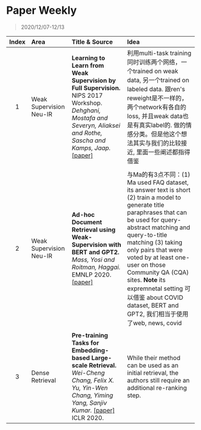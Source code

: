 # Paper Weekly

> 2020/12/07-12/13

|Index|Area|Title & Source|Idea|
|:---:|:--|:-------------|:---|
|1|Weak Supervision Neu-IR|**Learning to Learn from Weak Supervision by Full Supervision.** NIPS 2017 Workshop. *Dehghani, Mostafa and Severyn, Aliaksei and Rothe, Sascha and Kamps, Jaap.* [[paper]](https://arxiv.org/pdf/1711.11383.pdf)|利用multi-task training同时训练两个网络，一个trained on weak data, 另一个trained on labeled data. 跟ren's reweight是不一样的，两个network有各自的loss, 并且weak data也是有真实label的. 做的情感分类。但是他这个想法其实与我们的比较接近, 里面一些阐述都指得借鉴|
||
|2|Weak Supervision Neu-IR|**Ad-hoc Document Retrieval using Weak-Supervision with BERT and GPT2.** *Mass, Yosi and Roitman, Haggai.* EMNLP 2020. [[paper]](https://www.aclweb.org/anthology/2020.emnlp-main.343.pdf)| 与Ma的有3点不同：(1) Ma used FAQ dataset, its answer text is short (2) train a model to generate title paraphrases that can be used for query-abstract matching and query-to-title matching (3) taking only pairs that were voted by at least one-user on those Community QA (CQA) sites. **Note** its expremnetal setting 可以借鉴 about COVID dataset, BERT and GPT2, 我们相当于使用了web, news, covid|
||
|3|Dense Retrieval|**Pre-training Tasks for Embedding-based Large-scale Retrieval.** *Wei-Cheng Chang, Felix X. Yu, Yin-Wen Chang, Yiming Yang, Sanjiv Kumar.* [[paper]](https://arxiv.org/pdf/2002.03932.pdf) ICLR 2020. |While their method can be used as an initial retrieval, the authors still require an additional re-ranking step.|

